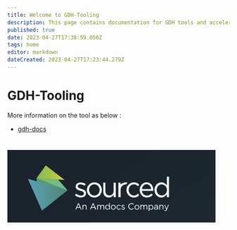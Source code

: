 ```yaml
---
title: Welcome to GDH-Tooling
description: This page contains documentation for GDH tools and accelerators
published: true
date: 2023-04-27T17:38:59.056Z
tags: home
editor: markdown
dateCreated: 2023-04-27T17:23:44.279Z
---
```


# GDH-Tooling	

More information on the tool as below : 

-	[gdh-docs](/gdh-docs)

#


![sourced_logo.png](/sourced_logo.png)
